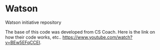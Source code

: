 # Watson
Watson initiative repository 

The base of this code was developed from CS Coach. Here is the link on how their code works, etc.. https://www.youtube.com/watch?v=BEw5EFqCCEI. 
